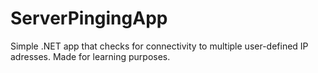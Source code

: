 # ServerPingingApp
Simple .NET app that checks for connectivity to multiple user-defined IP adresses. Made for learning purposes.
